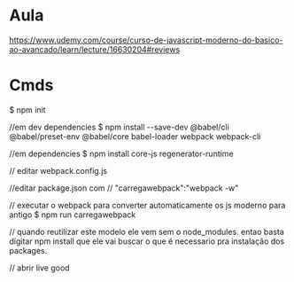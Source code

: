 # Aula
https://www.udemy.com/course/curso-de-javascript-moderno-do-basico-ao-avancado/learn/lecture/16630204#reviews

# Cmds
$ npm init

//em dev dependencies
$ npm install --save-dev @babel/cli @babel/preset-env @babel/core babel-loader webpack webpack-cli

//em dependencies
$ npm install core-js regenerator-runtime

// editar webpack.config.js

//editar package.json com
//     "carregawebpack":"webpack -w"

// executar o webpack para converter automaticamente os js moderno para antigo
$ npm run carregawebpack

// quando reutilizar este modelo ele vem sem o node_modules. entao basta digitar npm install que ele vai buscar o que é necessario pra instalação dos packages.



// abrir live good

